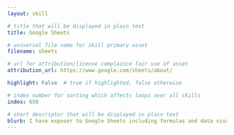 ```yaml
---
layout: skill

# title that will be displayed in plain text
title: Google Sheets

# universal file name for skill primary asset
filename: sheets

# url for attribution/license complaince fair use of asset
attribution_url: https://www.google.com/sheets/about/

highlight: False  # true if highlighted, false otherwise

# index number for sorting which affects loops over all skills
index: 650

# short descriptor that will be displayed in plain text
blurb: I have exposer to Google Sheets including formulas and data visualization.
---
```

<!-- data visualization intro project: https://docs.google.com/spreadsheets/d/1fZcW69cZcPMv1iXgt5JW9JaYVv2K7uk-LaLv2w9736s/edit#gid=240927432>
<!-- anyone view link: https://docs.google.com/spreadsheets/d/1fZcW69cZcPMv1iXgt5JW9JaYVv2K7uk-LaLv2w9736s/edit?usp=sharing>